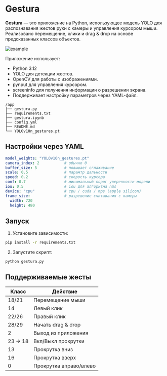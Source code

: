 # Gestura
**Gestura** — это приложение на Python, использующее модель YOLO для распознавания жестов руки с камеры и управления курсором мыши. Реализовано перемещение, клики и drag & drop на основе предсказанных классов объектов.

![example](https://github.com/user-attachments/assets/90e0f970-cade-4ec4-ab4f-f78c86ff2112)

Приложение использует:
- Python 3.12
- YOLO для детекции жестов.
- OpenCV для работы с изображениями.
- pynput для управления курсором.
- screeninfo для получения информации о разрешении экрана.
- Поддерживает настройку параметров через YAML-файл.

```
/app
├── gestura.py
├── requirements.txt
├── gestura.ipynb
├── config.yml
├── README.md
└── YOLOv10n_gestures.pt
```

## Настройки через YAML

```yaml
model_weights: "YOLOv10n_gestures.pt"
camera_index: 2           # обычно 0
buffer_size: 5            # повышает сглаживание
scale: 0.5                # парамтр дальности
speed: 0.2                # скорость курсора
conf: 0.7                 # минимальный порог уверенности модели
iou: 0.5                  # iou для алгоритма nms
device: "cpu"             # cpu / cuda / mps (apple silicon)
frame_size:               # разрешение считывания с камеры
  width: 720
  height: 480
```

## Запуск

1. Установите зависимости:

```bash
pip install -r requirements.txt
```

2. Запустите скрипт:

```bash
python gestura.py
```

## Поддерживаемые жесты

| Класс | Действие                     |
| ---------- | ------------------------------------ |
| 18/21        | Перемещение мыши      |
| 14         | Левый клик                  |
| 22/26         | Правый клик                  |
| 28/29      | Начать drag & drop             |
| 2          | Выход из приложения |
| 23 -> 18   | Вкл/Выкл прокрутки                  |
| 13         | Прокрутка вниз                  |
| 16         | Прокрутка вверх                  |
| 0         | Прокрутка вправо/влево                  |






